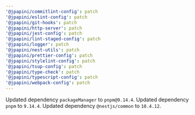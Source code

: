 ```yaml
---
'@jpapini/commitlint-config': patch
'@jpapini/eslint-config': patch
'@jpapini/git-hooks': patch
'@jpapini/http-server': patch
'@jpapini/jest-config': patch
'@jpapini/lint-staged-config': patch
'@jpapini/logger': patch
'@jpapini/nest-utils': patch
'@jpapini/prettier-config': patch
'@jpapini/stylelint-config': patch
'@jpapini/tsup-config': patch
'@jpapini/type-check': patch
'@jpapini/typescript-config': patch
'@jpapini/webpack-config': patch
---
```


Updated dependency `packageManager` to `pnpm@9.14.4`.
Updated dependency `pnpm` to `9.14.4`.
Updated dependency `@nestjs/common` to `10.4.12`.

